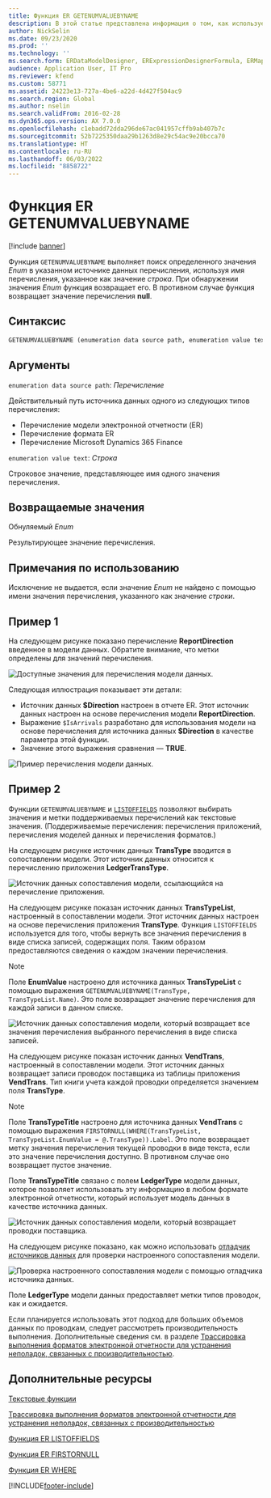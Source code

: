 ```yaml
---
title: Функция ER GETENUMVALUEBYNAME
description: В этой статье представлена информация о том, как используется функция электронной отчетности (ER) GETENUMVALUEBYNAME.
author: NickSelin
ms.date: 09/23/2020
ms.prod: ''
ms.technology: ''
ms.search.form: ERDataModelDesigner, ERExpressionDesignerFormula, ERMappedFormatDesigner, ERModelMappingDesigner
audience: Application User, IT Pro
ms.reviewer: kfend
ms.custom: 58771
ms.assetid: 24223e13-727a-4be6-a22d-4d427f504ac9
ms.search.region: Global
ms.author: nselin
ms.search.validFrom: 2016-02-28
ms.dyn365.ops.version: AX 7.0.0
ms.openlocfilehash: c1ebadd72dda296de67ac041957cffb9ab407b7c
ms.sourcegitcommit: 52b7225350daa29b1263d8e29c54ac9e20bcca70
ms.translationtype: HT
ms.contentlocale: ru-RU
ms.lasthandoff: 06/03/2022
ms.locfileid: "8858722"
---
```

# <a name="getenumvaluebyname-er-function"></a>Функция ER GETENUMVALUEBYNAME

[!include [banner](../includes/banner.md)]

Функция `GETENUMVALUEBYNAME` выполняет поиск определенного значения *Enum* в указанном источнике данных перечисления, используя имя перечисления, указанное как значение *строка*. При обнаружении значения *Enum* функция возвращает его. В противном случае функция возвращает значение перечисления **null**.

## <a name="syntax"></a>Синтаксис

```vb
GETENUMVALUEBYNAME (enumeration data source path, enumeration value text)
```

## <a name="arguments"></a>Аргументы

`enumeration data source path`: *Перечисление*

Действительный путь источника данных одного из следующих типов перечисления:

- Перечисление модели электронной отчетности (ER)
- Перечисление формата ER
- Перечисление Microsoft Dynamics 365 Finance

`enumeration value text`: *Строка*

Строковое значение, представляющее имя одного значения перечисления.

## <a name="return-values"></a>Возвращаемые значения

Обнуляемый *Enum*

Результирующее значение перечисления.

## <a name="usage-notes"></a>Примечания по использованию

Исключение не выдается, если значение *Enum* не найдено с помощью имени значения перечисления, указанного как значение *строки*.

## <a name="example-1"></a>Пример 1

На следующем рисунке показано перечисление **ReportDirection** введенное в модели данных. Обратите внимание, что метки определены для значений перечисления.

![Доступные значения для перечисления модели данных.](./media/ER-data-model-enumeration-values.PNG)

Следующая иллюстрация показывает эти детали:

- Источник данных **$Direction** настроен в отчете ER. Этот источник данных настроен на основе перечисления модели **ReportDirection**.
- Выражение `$IsArrivals` разработано для использования модели на основе перечисления для источника данных **$Direction** в качестве параметра этой функции.
- Значение этого выражения сравнения — **TRUE**.

![Пример перечисления модели данных.](./media/ER-data-model-enumeration-usage.PNG)

## <a name="example-2"></a>Пример 2

Функции `GETENUMVALUEBYNAME` и [`LISTOFFIELDS`](er-functions-list-listoffields.md) позволяют выбирать значения и метки поддерживаемых перечислений как текстовые значения. (Поддерживаемые перечисления: перечисления приложений, перечисления моделей данных и перечисления форматов.)

На следующем рисунке источник данных **TransType** вводится в сопоставлении модели. Этот источник данных относится к перечислению приложения **LedgerTransType**.

![Источник данных сопоставления модели, ссылающийся на перечисление приложения.](./media/er-functions-text-getenumvaluebyname-example2-1.png)

На следующем рисунке показан источник данных **TransTypeList**, настроенный в сопоставлении модели. Этот источник данных настроен на основе перечисления приложения **TransType**. Функция `LISTOFFIELDS` используется для того, чтобы вернуть все значения перечисления в виде списка записей, содержащих поля. Таким образом предоставляются сведения о каждом значении перечисления.

> [!NOTE]
> Поле **EnumValue** настроено для источника данных **TransTypeList** с помощью выражения `GETENUMVALUEBYNAME(TransType, TransTypeList.Name)`. Это поле возвращает значение перечисления для каждой записи в данном списке.

![Источник данных сопоставления модели, который возвращает все значения перечисления выбранного перечисления в виде списка записей.](./media/er-functions-text-getenumvaluebyname-example2-2.png)

На следующем рисунке показан источник данных **VendTrans**, настроенный в сопоставлении модели. Этот источник данных возвращает записи проводок поставщика из таблицы приложения **VendTrans**. Тип книги учета каждой проводки определяется значением поля **TransType**.

> [!NOTE]
> Поле **TransTypeTitle** настроено для источника данных **VendTrans** с помощью выражения `FIRSTORNULL(WHERE(TransTypeList, TransTypeList.EnumValue = @.TransType)).Label`. Это поле возвращает метку значения перечисления текущей проводки в виде текста, если это значение перечисления доступно. В противном случае оно возвращает пустое значение.
>
> Поле **TransTypeTitle** связано с полем **LedgerType** модели данных, которое позволяет использовать эту информацию в любом формате электронной отчетности, который использует модель данных в качестве источника данных.

![Источник данных сопоставления модели, который возвращает проводки поставщика.](./media/er-functions-text-getenumvaluebyname-example2-3.png)

На следующем рисунке показано, как можно использовать [отладчик источников данных](er-debug-data-sources.md) для проверки настроенного сопоставления модели.

![Проверка настроенного сопоставления модели с помощью отладчика источника данных.](./media/er-functions-text-getenumvaluebyname-example2-4.gif)

Поле **LedgerType** модели данных предоставляет метки типов проводок, как и ожидается.

Если планируется использовать этот подход для больших объемов данных по проводкам, следует рассмотреть производительность выполнения. Дополнительные сведения см. в разделе [Трассировка выполнения форматов электронной отчетности для устранения неполадок, связанных с производительностью](trace-execution-er-troubleshoot-perf.md).

## <a name="additional-resources"></a>Дополнительные ресурсы

[Текстовые функции](er-functions-category-text.md)

[Трассировка выполнения форматов электронной отчетности для устранения неполадок, связанных с производительностью](trace-execution-er-troubleshoot-perf.md)

[Функция ER LISTOFFIELDS](er-functions-list-listoffields.md)

[Функция ER FIRSTORNULL](er-functions-list-firstornull.md)

[Функция ER WHERE](er-functions-list-where.md)


[!INCLUDE[footer-include](../../../includes/footer-banner.md)]